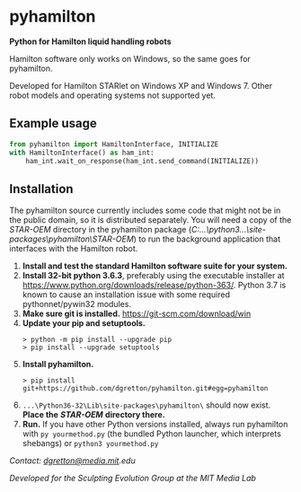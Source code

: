 # pyhamilton

**Python for Hamilton liquid handling robots**

Hamilton software only works on Windows, so the same goes for pyhamilton.

Developed for Hamilton STARlet on Windows XP and Windows 7. Other robot models and operating systems not supported yet.

## Example usage
```python
from pyhamilton import HamiltonInterface, INITIALIZE
with HamiltonInterface() as ham_int:
    ham_int.wait_on_response(ham_int.send_command(INITIALIZE))
```

## Installation

The pyhamilton source currently includes some code that might not be in the public domain, so it is distributed separately. You will need a copy of the _STAR-OEM_ directory in the pyhamilton package (_C:...\python3\...\site-packages\pyhamilton\STAR-OEM_) to run the background application that interfaces with the Hamilton robot.

1. **Install and test the standard Hamilton software suite for your system.**
2. **Install 32-bit python 3.6.3**, preferably using the executable installer at https://www.python.org/downloads/release/python-363/. Python 3.7 is known to cause an installation issue with some required pythonnet/pywin32 modules.
3. **Make sure git is installed.** https://git-scm.com/download/win
4. **Update your pip and setuptools.**
    ```
    > python -m pip install --upgrade pip
    > pip install --upgrade setuptools
    ```
5. **Install pyhamilton.**
    ```
    > pip install git+https://github.com/dgretton/pyhamilton.git#egg=pyhamilton
    ```
6.  `...\Python36-32\Lib\site-packages\pyhamilton\` should now exist. **Place the** ***STAR-OEM*** **directory there.**
7. **Run.** If you have other Python versions installed, always run pyhamilton with `py yourmethod.py` (the bundled Python launcher, which interprets shebangs) or `python3 yourmethod.py`

_Contact: dgretton@media.mit.edu_

_Developed for the Sculpting Evolution Group at the MIT Media Lab_
